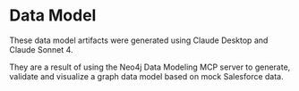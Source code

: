 # Data Model
These data model artifacts were generated using Claude Desktop and Claude Sonnet 4.

They are a result of using the Neo4j Data Modeling MCP server to generate, validate and visualize a graph data model based on mock Salesforce data.